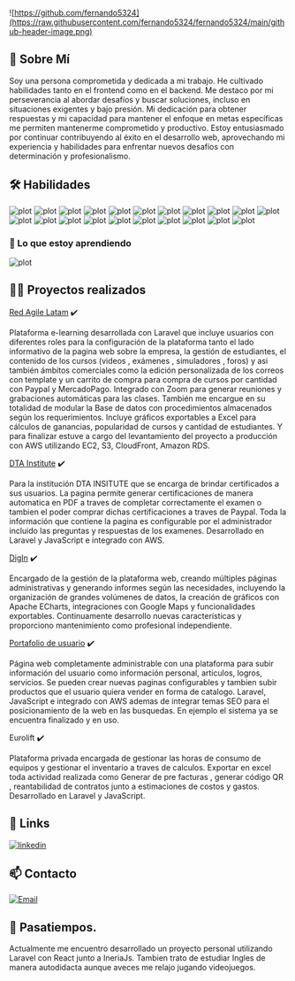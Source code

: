 ![https://github.com/fernando5324](https://raw.githubusercontent.com/fernando5324/fernando5324/main/github-header-image.png)

## 🚀 Sobre Mí
Soy una persona comprometida y dedicada a mi trabajo. He cultivado habilidades tanto en el frontend como en el backend. Me destaco por mi perseverancia al abordar desafíos y buscar soluciones, incluso en situaciones exigentes y bajo presión. Mi dedicación para obtener respuestas y mi capacidad para mantener el enfoque en metas específicas me permiten mantenerme comprometido y productivo. Estoy entusiasmado por continuar contribuyendo al éxito en el desarrollo web, aprovechando mi experiencia y habilidades para enfrentar nuevos desafíos con determinación y profesionalismo.

## 🛠 Habilidades

![plot](https://img.shields.io/badge/HTML5-E34F26?style=for-the-badge&logo=html5&logoColor=white)
![plot](https://img.shields.io/badge/CSS3-1572B6?style=for-the-badge&logo=css3&logoColor=white)
![plot](https://img.shields.io/badge/JavaScript-323330?style=for-the-badge&logo=javascript&logoColor=F7DF1E)
![plot](https://img.shields.io/badge/jQuery-0769AD?style=for-the-badge&logo=jquery&logoColor=white)
![plot](https://img.shields.io/badge/Chart%20js-FF6384?style=for-the-badge&logo=chartdotjs&logoColor=white)
![plot](https://img.shields.io/badge/PHP-777BB4?style=for-the-badge&logo=php&logoColor=white)
![plot](https://img.shields.io/badge/Laravel-FF2D20?style=for-the-badge&logo=laravel&logoColor=white)
![plot](https://img.shields.io/badge/Bootstrap-563D7C?style=for-the-badge&logo=bootstrap&logoColor=white)
![plot](https://img.shields.io/badge/Sass-CC6699?style=for-the-badge&logo=sass&logoColor=white)
![plot](https://img.shields.io/badge/GitLab-330F63?style=for-the-badge&logo=gitlab&logoColor=white)
![plot](https://img.shields.io/badge/npm-CB3837?style=for-the-badge&logo=npm&logoColor=white)
![plot](https://img.shields.io/badge/Composer-885630?style=for-the-badge&logo=Composer&logoColor=white)
![plot](https://img.shields.io/badge/Webpack-8DD6F9?style=for-the-badge&logo=Webpack&logoColor=white)
![plot](https://img.shields.io/badge/json-5E5C5C?style=for-the-badge&logo=json&logoColor=white)
![plot](https://img.shields.io/badge/MySQL-005C84?style=for-the-badge&logo=mysql&logoColor=white)
![plot](https://img.shields.io/badge/Amazon_AWS-FF9900?style=for-the-badge&logo=amazonaws&logoColor=white)
![plot](https://img.shields.io/badge/Google%20Analytics-E37400?style=for-the-badge&logo=google%20analytics&logoColor=white)
![plot](https://img.shields.io/badge/Apache-D22128?style=for-the-badge&logo=Apache&logoColor=white)
![plot](https://img.shields.io/badge/Xampp-F37623?style=for-the-badge&logo=xampp&logoColor=white)
![plot](https://img.shields.io/badge/vite-%23646CFF.svg?style=for-the-badge&logo=vite&logoColor=white)
![plot](https://img.shields.io/badge/React-20232A?style=for-the-badge&logo=react&logoColor=61DAFB)


### 🧠 Lo que estoy aprendiendo
![plot](https://img.shields.io/badge/Docker-2CA5E0?style=for-the-badge&logo=docker&logoColor=white)


## 👨‍💻 Proyectos realizados

 [Red Agile Latam](https://redagilelatam.com/) ✔️
    
Plataforma e-learning desarrollada con Laravel que incluye usuarios con diferentes roles para la configuración de la plataforma tanto el lado informativo de la pagina web sobre la empresa, la gestión de estudiantes, el contenido de los cursos (videos , exámenes , simuladores , foros) y asi también ámbitos comerciales como la edición personalizada de los correos con template y un carrito de compra para compra de cursos por cantidad con Paypal y MercadoPago. Integrado con Zoom para generar reuniones y grabaciones automáticas para las clases. También me encargue en su totalidad de modular la Base de datos con procedimientos almacenados según los requerimientos. Incluye gráficos exportables a Excel para cálculos de ganancias, popularidad de cursos y cantidad de estudiantes. Y para finalizar estuve a cargo del levantamiento del proyecto a producción con AWS utilizando EC2, S3, CloudFront, Amazon RDS.
    
 [DTA Institute](https://dtainstitute.com/) ✔️

Para la institución DTA INSITUTE que se encarga de brindar certificados a sus usuarios. La pagina permite generar certificaciones de manera automatica en PDF a traves de completar correctamente el examen o tambien el poder comprar dichas certificaciones a traves de Paypal. Toda la información que contiene la pagina es configurable por el administrador incluido las preguntas y respuestas de los examenes. Desarrollado en Laravel y JavaScript e integrado con AWS.

 [DigIn](https://digin.pe/) ✔️
 
Encargado de la gestión de la plataforma web, creando múltiples páginas administrativas y generando informes según las necesidades, incluyendo la organización de grandes volúmenes de datos, la creación de gráficos con Apache ECharts, integraciones con Google Maps y funcionalidades exportables. Continuamente desarrollo nuevas características y proporciono mantenimiento como profesional independiente.
 
 [Portafolio de usuario](https://www.renzotrisoglio.com/) ✔️

 Página web completamente administrable con una plataforma para subir información del usuario como información personal, articulos, logros, servicios. Se pueden crear nuevas paginas configurables y tambien subir productos que el usuario quiera vender en forma de catalogo. Laravel, JavaScript e integrado con AWS ademas de integrar temas SEO para el posicionamiento de la web en las busquedas. En ejemplo el sistema ya se encuentra finalizado y en uso. 

 Eurolift ✔️

 Plataforma privada encargada de gestionar las horas de consumo de equipos y gestionar el inventario a traves de calculos. Exportar en excel toda actividad realizada como Generar de pre facturas , generar código QR , reantabilidad de contratos junto a estimaciones de costos y gastos. Desarrollado en Laravel y JavaScript. 

## 🔗 Links
[![linkedin](https://img.shields.io/badge/linkedin-0A66C2?style=for-the-badge&logo=linkedin&logoColor=white)](https://www.linkedin.com/in/luis-fernando-baltazar-valenzuela-4499b148/)




## 📫 Contacto

[![Email](https://img.shields.io/badge/lfbaltazarv@gmail.com-email-D14836?style=for-the-badge&logo=gmail&logoColor=red&labelColor=fff)](mailto:lfbaltazarv@gmail.com)


## 🎯 Pasatiempos.
Actualmente me encuentro desarrollado un proyecto personal utilizando Laravel con React junto a IneriaJs. Tambien trato de estudiar Ingles de manera autodidacta aunque aveces me relajo jugando videojuegos.
